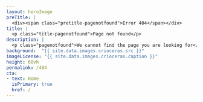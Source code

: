 ```yaml
---
layout: heroImage
preTitle: |
  <div><span class="pretitle-pagenotfound">Error 404</span></div>
title: |
  <p class="title-pagenotfound">Page not found</p>
description: |
  <p class="pagenotfound">We cannot find the page you are looking for</p>
background:  "{{ site.data.images.crioceras.src }}"
imageLicense: "{{ site.data.images.crioceras.caption }}"
height: 60vh
permalink: /404
cta:
- text: Home
  isPrimary: true
  href: /
---
```

